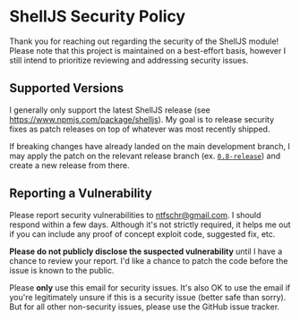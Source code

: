 # ShellJS Security Policy

Thank you for reaching out regarding the security of the ShellJS module! Please
note that this project is maintained on a best-effort basis, however I still
intend to prioritize reviewing and addressing security issues.

## Supported Versions

I generally only support the latest ShellJS release (see
https://www.npmjs.com/package/shelljs). My goal is to release security fixes as
patch releases on top of whatever was most recently shipped.

If breaking changes have already landed on the main development branch, I may
apply the patch on the relevant release branch (ex.
[`0.8-release`](https://github.com/shelljs/shelljs/commits/0.8-release)) and
create a new release from there.

## Reporting a Vulnerability

Please report security vulnerabilities to ntfschr@gmail.com. I should respond
within a few days. Although it's not strictly required, it helps me out if you
can include any proof of concept exploit code, suggested fix, etc.

**Please do not publicly disclose the suspected vulnerability** until I have a
chance to review your report. I'd like a chance to patch the code before the
issue is known to the public.

Please **only** use this email for security issues. It's also OK to use the
email if you're legitimately unsure if this is a security issue (better safe
than sorry). But for all other non-security issues, please use the GitHub issue
tracker.
